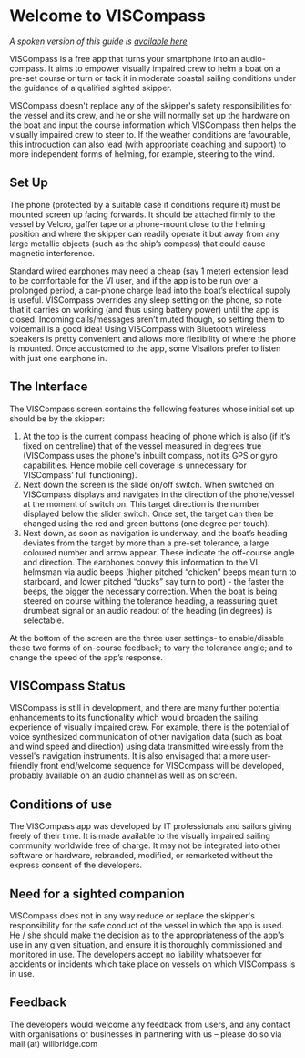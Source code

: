# Welcome to VISCompass

_A spoken version of this guide is [available here](./audioguide.m4a)_

VISCompass is a free app that turns your smartphone into an audio-compass. It aims to empower visually impaired crew to helm a boat on a pre-set course or turn or tack it in moderate coastal sailing conditions under the guidance of a qualified sighted skipper.  

VISCompass doesn't replace any of the skipper's safety responsibilities for the vessel and its crew, and he or she will normally set up the hardware on the boat and input the course information which VISCompass then helps the visually impaired crew to steer to. If the weather conditions are favourable, this introduction can also lead (with appropriate coaching and support) to more independent forms of helming, for example, steering to the wind.

## Set Up

The phone (protected by a suitable case if conditions require it) must be mounted screen up facing forwards. It should be attached firmly to the vessel by Velcro, gaffer tape or a phone-mount close to the helming position and where the skipper can readily operate it but away from any large metallic objects (such as the ship’s compass) that could cause magnetic interference.

Standard wired earphones may need a cheap (say 1 meter) extension lead to be comfortable for the VI user, and if the app is to be run over a prolonged period, a car-phone charge lead into the boat’s electrical supply is useful. VISCompass overrides any sleep setting on the phone, so note that it carries on working (and thus using battery power) until the app is closed.  Incoming calls/messages aren’t muted though, so setting them to voicemail is a good idea! Using VISCompass with Bluetooth wireless speakers is pretty convenient and allows more flexibility of where the phone is mounted. Once accustomed to the app, some VIsailors prefer to listen with just one earphone in.

## The Interface

The VISCompass screen contains the following features whose initial set up should be by the skipper:

1. At the top is the current compass heading of phone which is also (if it’s fixed on centreline) that of the vessel measured in degrees true (VISCompass uses the phone's inbuilt compass, not its GPS or gyro capabilities. Hence mobile cell coverage is unnecessary for VISCompass’ full functioning). 
2. Next down the screen is the slide on/off switch.  When switched on VISCompass displays and navigates in the direction of the phone/vessel at the moment of switch on. This target direction is the number displayed below the slider switch. Once set, the target can then be changed using the red and green buttons (one degree per touch).
3. Next down, as soon as navigation is underway, and the boat’s heading deviates from the target by more than a pre-set tolerance, a large coloured number and arrow appear. These indicate the off-course angle and direction. The earphones convey this information to the VI helmsman via audio beeps (higher pitched “chicken” beeps mean turn to starboard, and lower pitched “ducks” say turn to port) - the faster the beeps, the bigger the necessary correction.  When the boat is being steered on course withing the tolerance heading, a reassuring quiet drumbeat signal or an audio readout of the heading (in degrees) is selectable.

At the bottom of the screen are the three user settings- to enable/disable these two forms of on-course feedback; to vary the tolerance angle; and to change the speed of the app’s response.  

## VISCompass Status

VISCompass is still in development, and there are many further potential enhancements to its functionality which would broaden the sailing experience of visually impaired crew. For example, there is the potential of voice synthesized communication of other navigation data (such as boat and wind speed and direction) using data transmitted wirelessly from the vessel's navigation instruments. It is also envisaged that a more user-friendly front end/welcome sequence for VISCompass will be developed, probably available on an audio channel as well as on screen.

## Conditions of use

The VISCompass app was developed by IT professionals and sailors giving freely of their time. It is made available to the visually impaired sailing community worldwide free of charge. It may not be integrated into other software or hardware, rebranded, modified, or remarketed without the express consent of the developers.

## Need for a sighted companion

VISCompass does not in any way reduce or replace the skipper's responsibility for the safe conduct of the vessel in which the app is used. He / she should make the decision as to the appropriateness of the app's use in any given situation, and ensure it is thoroughly commissioned and monitored in use. The developers accept no liability whatsoever for accidents or incidents which take place on vessels on which VISCompass is in use.

## Feedback

The developers would welcome any feedback from users, and any contact with organisations or businesses in partnering with us – please do so via mail (at) willbridge.com
